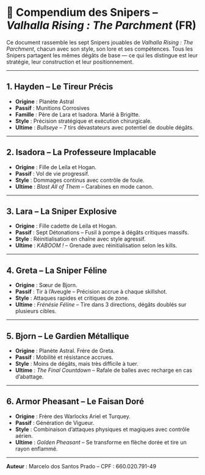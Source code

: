 # 🎯 Compendium des Snipers – *Valhalla Rising : The Parchment* (FR)

Ce document rassemble les sept Snipers jouables de *Valhalla Rising : The Parchment*, chacun avec son style, son lore et ses compétences. Tous les Snipers partagent les mêmes dégâts de base — ce qui les distingue est leur stratégie, leur construction et leur positionnement.

---

## 1. **Hayden – Le Tireur Précis**
- **Origine** : Planète Astral
- **Passif** : Munitions Corrosives
- **Famille** : Père de Lara et Isadora. Marié à Brigitte.
- **Style** : Précision stratégique et exécution chirurgicale.
- **Ultime** : *Bullseye* – 7 tirs dévastateurs avec potentiel de double dégâts.

---

## 2. **Isadora – La Professeure Implacable**
- **Origine** : Fille de Leila et Hogan.
- **Passif** : Vol de vie progressif.
- **Style** : Dommages continus avec contrôle de foule.
- **Ultime** : *Blast All of Them* – Carabines en mode canon.

---

## 3. **Lara – La Sniper Explosive**
- **Origine** : Fille cadette de Leila et Hogan.
- **Passif** : Sept Détonations – Fusil à pompe à dégâts critiques massifs.
- **Style** : Réinitialisation en chaîne avec style agressif.
- **Ultime** : *KABOOM !* – Grenade avec réinitialisation selon les kills.

---

## 4. **Greta – La Sniper Féline**
- **Origine** : Sœur de Bjorn.
- **Passif** : Tir à l’Aveugle – Précision accrue à chaque skillshot.
- **Style** : Attaques rapides et critiques de zone.
- **Ultime** : *Frénésie Féline* – Tire dans 3 directions, dégâts doublés sur plusieurs cibles.

---

## 5. **Bjorn – Le Gardien Métallique**
- **Origine** : Planète Astral. Frère de Greta.
- **Passif** : Mobilité et résistance accrues.
- **Style** : Moins de dégâts, mais très difficile à tuer.
- **Ultime** : *The Final Countdown* – Rafale de balles avec recharge en cas d’abattage.

---

## 6. **Armor Pheasant – Le Faisan Doré**
- **Origine** : Frère des Warlocks Ariel et Turquey.
- **Passif** : Génération de Vigueur.
- **Style** : Combinaison d’attaques physiques et magiques avec contrôle aérien.
- **Ultime** : *Golden Pheasant* – Se transforme en flèche dorée et tire un rayon enflammé.

---

**Auteur** : Marcelo dos Santos Prado – CPF : 660.020.791-49
